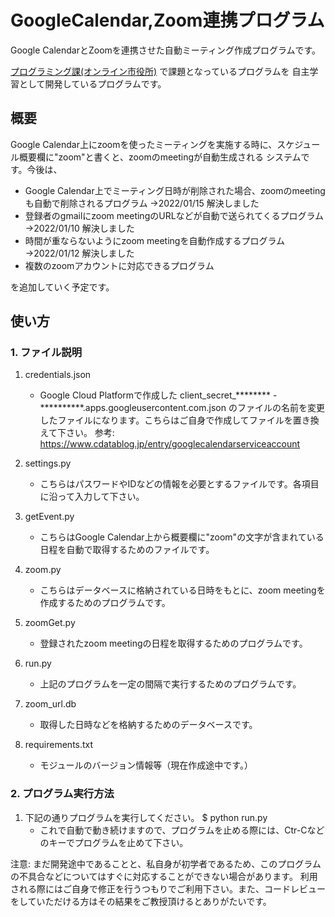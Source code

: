 # GoogleCalendar,Zoom連携プログラム

Google CalendarとZoomを連携させた自動ミーティング作成プログラムです。

[プログラミング課(オンライン市役所)](https://www.facebook.com/groups/144196560765520) で課題となっているプログラムを
自主学習として開発しているプログラムです。


## 概要

Google Calendar上にzoomを使ったミーティングを実施する時に、スケジュール概要欄に"zoom"と書くと、zoomのmeetingが自動生成される
システムです。今後は、

- Google Calendar上でミーティング日時が削除された場合、zoomのmeetingも自動で削除されるプログラム
  →2022/01/15 解決しました
- 登録者のgmailにzoom meetingのURLなどが自動で送られてくるプログラム
  →2022/01/10 解決しました
- 時間が重ならないようにzoom meetingを自動作成するプログラム
  →2022/01/12 解決しました
- 複数のzoomアカウントに対応できるプログラム

を追加していく予定です。


## 使い方


### 1. ファイル説明

1. credentials.json
   - Google Cloud Platformで作成した client_secret_******** - **********.apps.googleusercontent.com.json
     のファイルの名前を変更したファイルになります。こちらはご自身で作成してファイルを置き換えて下さい。
   参考: https://www.cdatablog.jp/entry/googlecalendarserviceaccount
   
2. settings.py
   - こちらはパスワードやIDなどの情報を必要とするファイルです。各項目に沿って入力して下さい。

3. getEvent.py
   - こちらはGoogle Calendar上から概要欄に"zoom"の文字が含まれている日程を自動で取得するためのファイルです。

4. zoom.py
   - こちらはデータベースに格納されている日時をもとに、zoom meetingを作成するためのプログラムです。

5. zoomGet.py
   -  登録されたzoom meetingの日程を取得するためのプログラムです。

6. run.py
   -  上記のプログラムを一定の間隔で実行するためのプログラムです。

7. zoom_url.db
   -  取得した日時などを格納するためのデータベースです。

8. requirements.txt
   -  モジュールのバージョン情報等（現在作成途中です。）


### 2. プログラム実行方法

1. 下記の通りプログラムを実行してください。
    $ python run.py
   - これで自動で動き続けますので、プログラムを止める際には、Ctr-Cなどのキーでプログラムを止めて下さい。



注意: まだ開発途中であることと、私自身が初学者であるため、このプログラムの不具合などについてはすぐに対応することができない場合があります。
利用される際にはご自身で修正を行うつもりでご利用下さい。また、コードレビューをしていただける方はその結果をご教授頂けるとありがたいです。

